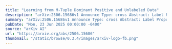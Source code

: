 ```yaml
---
title: "Learning from M-Tuple Dominant Positive and Unlabeled Data"
description: "arXiv:2506.15686v1 Announce Type: cross Abstract: Label Proportion Learning (LLP) addresses the classification problem where multiple instances are grouped into bags and each bag contains information about the proportion of each class. However, in practical applications, obtaining precise supervisory information regarding the proportion of instances in a specific class is challenging. To better align with real-world application scenarios and effectively leverage the proportional constraints of instances within tuples, this paper proposes a generalized learning framework emph{MDPU}. Specifically, we first mathematically model the distribution of instances within tuples of arbitrary size, under the constraint that the number of positive instances is no less than that of negative instances. Then we derive an unbiased risk estimator that satisfies risk consistency based on the empirical risk minimization (ERM) method. To mitigate the inevitable overfitting issue during training, a risk correction method is introduced, leading to the development of a corrected risk estimator. The generalization error bounds of the unbiased risk estimator theoretically demonstrate the consistency of the proposed method. Extensive experiments on multiple datasets and comparisons with other relevant baseline methods comprehensively validate the effectiveness of the proposed learning framework."
summary: "arXiv:2506.15686v1 Announce Type: cross Abstract: Label Proportion Learning (LLP) addresses the classification problem where multiple instances are grouped into bags and each bag contains information about the proportion of each class. However, in practical applications, obtaining precise supervisory information regarding the proportion of instances in a specific class is challenging. To better align with real-world application scenarios and effectively leverage the proportional constraints of instances within tuples, this paper proposes a generalized learning framework emph{MDPU}. Specifically, we first mathematically model the distribution of instances within tuples of arbitrary size, under the constraint that the number of positive instances is no less than that of negative instances. Then we derive an unbiased risk estimator that satisfies risk consistency based on the empirical risk minimization (ERM) method. To mitigate the inevitable overfitting issue during training, a risk correction method is introduced, leading to the development of a corrected risk estimator. The generalization error bounds of the unbiased risk estimator theoretically demonstrate the consistency of the proposed method. Extensive experiments on multiple datasets and comparisons with other relevant baseline methods comprehensively validate the effectiveness of the proposed learning framework."
pubDate: "Mon, 23 Jun 2025 00:00:00 -0400"
source: "arXiv AI"
url: "https://arxiv.org/abs/2506.15686"
thumbnail: "/static/browse/0.3.4/images/arxiv-logo-fb.png"
---
```


